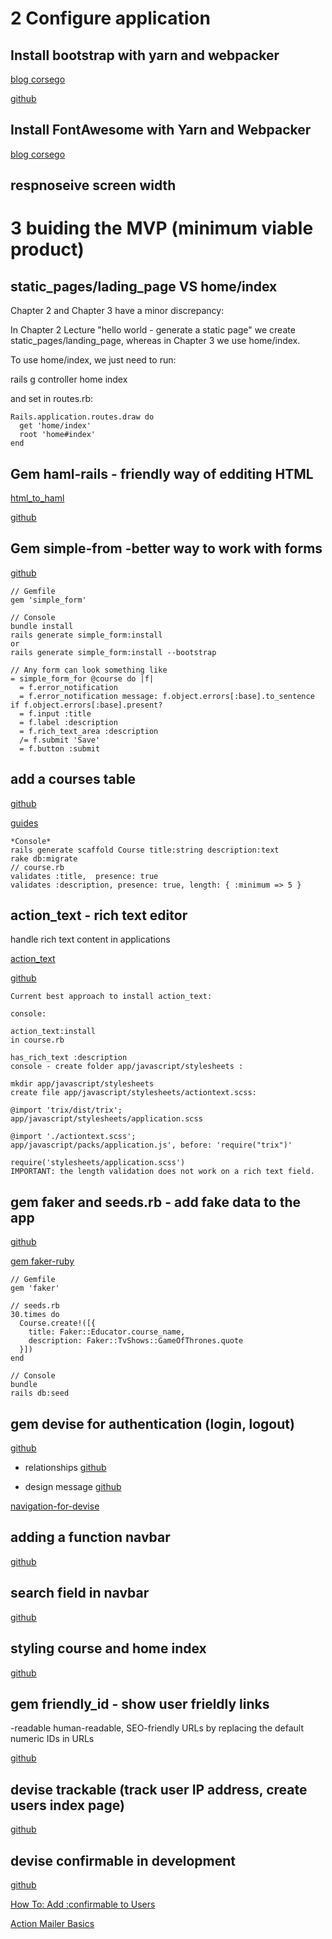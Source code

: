 # 2 Configure application
## Install bootstrap with yarn and webpacker

[blog corsego](https://blog.corsego.com/rails-6-install-bootstrap-with-webpacker-tldr)

[github](https://github.com/twbs/bootstrap-rubygem)


## Install FontAwesome with Yarn and Webpacker

[blog corsego](https://blog.corsego.com/rails-6-install-fontawesome-with-webpacker)

## respnoseive screen width

# 3 buiding the MVP (minimum viable product)

## static_pages/lading_page VS home/index

Chapter 2 and Chapter 3 have a minor discrepancy:

In Chapter 2 Lecture "hello world - generate a static page" we create static_pages/landing_page, whereas in Chapter 3 we use home/index.

To use home/index, we just need to run:

rails g controller home index

and set in routes.rb:

```
Rails.application.routes.draw do
  get 'home/index'
  root 'home#index'
end
```

## Gem haml-rails - friendly way of edditing HTML

[html_to_haml](https://ovdss.com/iapps/html_to_haml)

[github](https://github.com/corsego/corsego/commit/939a008198b98c42af6c7635252aba87bc65fc21)

## Gem simple-from -better way to work with forms

[github](https://github.com/corsego/corsego/commit/9a4030d685be9be896ed92ef86124a65672b30f8)

```
// Gemfile
gem 'simple_form'
 
// Console
bundle install
rails generate simple_form:install
or
rails generate simple_form:install --bootstrap
 
// Any form can look something like
= simple_form_for @course do |f|
  = f.error_notification
  = f.error_notification message: f.object.errors[:base].to_sentence if f.object.errors[:base].present?
  = f.input :title
  = f.label :description
  = f.rich_text_area :description
  /= f.submit 'Save'
  = f.button :submit
```

## add a courses table

[github](https://github.com/corsego/corsego/commit/79eefae10dc193bdd50c5f686fcf15cd5a300f28)

[guides](https://guides.rubyonrails.org/v3.2/getting_started.html#getting-up-and-running-quickly-with-scaffolding)

```
*Console*
rails generate scaffold Course title:string description:text
rake db:migrate
// course.rb
validates :title,  presence: true
validates :description, presence: true, length: { :minimum => 5 }
```

## action_text - rich text editor

handle rich text content in applications

[action_text](https://edgeguides.rubyonrails.org/action_text_overview.html)

[github](https://github.com/corsego/corsego/commit/28ee2e18adb85b8805752ffde17817971c8c1c03)

```
Current best approach to install action_text:

console:

action_text:install
in course.rb

has_rich_text :description
console - create folder app/javascript/stylesheets :

mkdir app/javascript/stylesheets
create file app/javascript/stylesheets/actiontext.scss:

@import 'trix/dist/trix';
app/javascript/stylesheets/application.scss

@import './actiontext.scss';
app/javascript/packs/application.js', before: 'require("trix")'

require('stylesheets/application.scss')
IMPORTANT: the length validation does not work on a rich text field.
```

## gem faker and seeds.rb - add fake data to the app

[github](https://github.com/corsego/corsego/commit/07ce75da3579cfb57d2b5c25a4e49196dc6d4515)

[gem faker-ruby](https://github.com/faker-ruby/faker)


```
// Gemfile
gem 'faker'
 
// seeds.rb
30.times do
  Course.create!([{
    title: Faker::Educator.course_name,
    description: Faker::TvShows::GameOfThrones.quote
  }])
end
 
// Console
bundle
rails db:seed
```

## gem devise for authentication (login, logout)

[github](https://github.com/corsego/corsego/commit/0d1b36774f9eaa6faa75e48ee2aa4ce8c941b98d)

- relationships
[github](https://github.com/corsego/corsego/commit/b9e427a64f61b67f05b0f51978b58ccb1d89c840 )

- design message
[github](https://github.com/corsego/corsego/commit/2327a94c45e3b89b994ef1a577ad0e623968017a )

[navigation-for-devise](https://blog.corsego.com/navigation-for-devise)

## adding a function navbar

[github](https://github.com/corsego/corsego/commit/898c377848c00ea247fa1c678bc4dabca065cd64)


## search field in navbar

[github](https://github.com/corsego/corsego/commit/1516db4021c2b1701ef1cc1ee2ef51ab72f919ad)

## styling course and home index

[github](https://github.com/corsego/corsego/commit/726cefa5d4f84f60a2950110d46fc26aee0190e1)

## gem friendly_id - show user frieldly links

-readable human-readable, SEO-friendly URLs by replacing the default numeric IDs in URLs

[github](https://github.com/corsego/corsego/commit/ff4d418c3aed930e12e5b265131b08220c3b8965)

## devise trackable (track user IP address, create users index page)

[github](https://github.com/corsego/corsego/commit/2d0787ffa85774c18b8a2efd1a1a770f7088dbac)

## devise confirmable in development

[github](https://github.com/corsego/corsego/commit/57b730522f41bd053c65fe6b46c08233f8b13cbf)

[How To: Add :confirmable to Users](https://github.com/heartcombo/devise/wiki/How-To:-Add-:confirmable-to-Users)

[Action Mailer Basics](https://guides.rubyonrails.org/action_mailer_basics.html)
